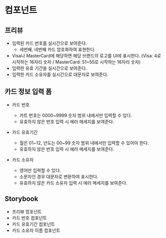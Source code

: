 # 컴포넌트

## 프리뷰

- 입력된 카드 번호를 실시간으로 보여준다.
  - 세번째, 네번째 카드 암호화하여 표현한다.
- Visa나 MasterCard에 해당하면 해당 브랜드의 로고를 UI에 표시한다. (Visa: 4로 시작하는 16자리 숫자 / MasterCard: 51~55로 시작하는 16자리 숫자)
- 입력한 유효 기간을 실시간으로 보여준다.
- 입력한 카드 소유자를 실시간으로 대문자로 보여준다.

## 카드 정보 입력 폼

- 카드 번호

  - 카트 번호는 0000~9999 숫자 범위 내에서만 입력할 수 있다.
  - 유효하지 않은 번호 입력 시 에러 메세지를 보여준다.

- 카드 유효기간

  - 월은 01~12, 년도는 00~99 숫자 범위 내에서만 입력할 수 있어야 한다.
  - 유효하지 않은 번호 입력 시 에러 메세지를 보여준다.

- 카드 소유자
  - 영어만 입력할 수 있다.
  - 소문자인 경우 대문자로 변환하여 표시한다.
  - 유효하지 않은 카드 소유자 입력 시 에러 메세지를 보여준다.

## Storybook

- 프리뷰 컴포넌트
- 카드 번호 컴포넌트
- 카드 유효기간 컴포넌트
- 카드 소유자 이름 컴포넌트
